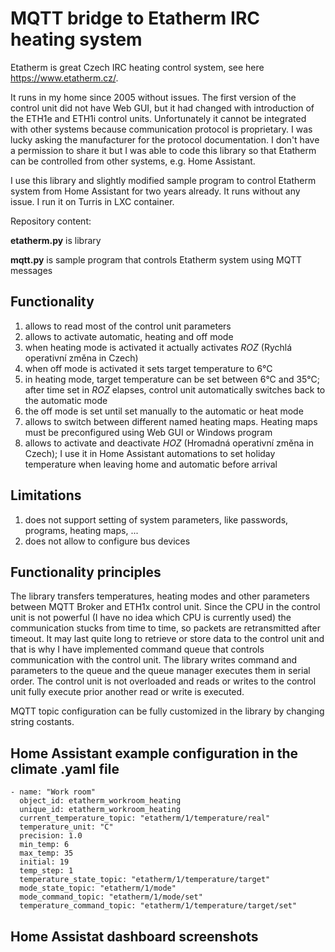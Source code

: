 # MQTT bridge to Etatherm IRC heating system
Etatherm is great Czech IRC heating control system, see here https://www.etatherm.cz/.

It runs in my home since 2005 without issues. The first version of the control unit did not have Web GUI, but it had changed with introduction of the ETH1e and ETH1i control units. Unfortunately it cannot be integrated with other systems because communication protocol is proprietary. I was lucky asking the manufacturer for the protocol documentation. I don't have a permission to share it but I was able to code this library so that Etatherm can be controlled from other systems, e.g. Home Assistant.

I use this library and slightly modified sample program to control Etatherm system from Home Assistant for two years already. It runs without any issue. I run it on Turris in LXC container.


Repository content:

**etatherm.py** is library

**mqtt.py** is sample program that controls Etatherm system using MQTT messages

## Functionality
1) allows to read most of the control unit parameters
2) allows to activate automatic, heating and off mode
3) when heating mode is activated it actually activates *ROZ* (Rychlá operativní změna in Czech)
4) when off mode is activated it sets target temperature to 6°C
5) in heating mode, target temperature can be set between 6°C and 35°C; after time set in *ROZ* elapses, control unit automatically switches back to the automatic mode
6) the off mode is set until set manually to the automatic or heat mode
7) allows to switch between different named heating maps. Heating maps must be preconfigured using Web GUI or Windows program
8) allows to activate and deactivate *HOZ* (Hromadná operativní změna in Czech); I use it in Home Assistant automations to set holiday temperature when leaving home and automatic before arrival

## Limitations
1) does not support setting of system parameters, like passwords, programs, heating maps, ...
2) does not allow to configure bus devices

## Functionality principles
The library transfers temperatures, heating modes and other parameters between MQTT Broker and ETH1x control unit. Since the CPU in the control unit is not powerful (I have no idea which CPU is currently used) the communication stucks from time to time, so packets are retransmitted after timeout. It may last quite long to retrieve or store data to the control unit and that is why I have implemented command queue that controls communication with the control unit. The library writes command and parameters to the queue and the queue manager executes them in serial order. The control unit is not overloaded and reads or writes to the control unit fully execute prior another read or write is executed.

MQTT topic configuration can be fully customized in the library by changing string costants.

## Home Assistant example configuration in the climate .yaml file
```
- name: "Work room"
  object_id: etatherm_workroom_heating
  unique_id: etatherm_workroom_heating
  current_temperature_topic: "etatherm/1/temperature/real"
  temperature_unit: "C"
  precision: 1.0
  min_temp: 6
  max_temp: 35
  initial: 19
  temp_step: 1
  temperature_state_topic: "etatherm/1/temperature/target"
  mode_state_topic: "etatherm/1/mode"
  mode_command_topic: "etatherm/1/mode/set"
  temperature_command_topic: "etatherm/1/temperature/target/set"
```
## Home Assistat dashboard screenshots
